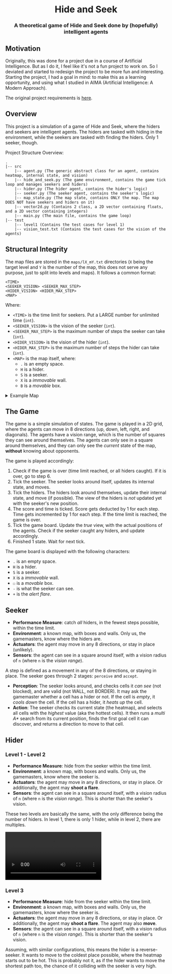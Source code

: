 <div align="center">

# Hide and Seek

### A theoretical game of Hide and Seek done by (hopefully) intelligent agents

</div>

## Motivation

Originally, this was done for a project due in a course of Artificial Intelligence. But as I do it, I feel like it's not a fun project to work on. So I deviated and started to redesign the project to be more fun and interesting. Starting the project, I had a goal in mind: to make this as a learning opportunity, and using what I studied in AIMA (Artificial Intelligence: A Modern Approach).

The original project requirements is [here](./docs/original.md).

## Overview

This project is a simulation of a game of Hide and Seek, where the hiders and seekers are intelligent agents. The hiders are tasked with hiding in the environment, while the seekers are tasked with finding the hiders. Only 1 seeker, though.

Project Structure Overview:

```
.
|-- src
    |-- agent.py (The generic abstract class for an agent, contains heatmap, internal state, and vision)
    |-- hide_and_seek.py (The game environment, contains the game tick loop and manages seekers and hiders)
    |-- hider.py (The hider agent, contains the hider's logic)
    |-- seeker.py (The seeker agent, contains the seeker's logic)
    |-- map_state.py (The map state, contains ONLY the map. The map DOES NOT have seekers and hiders on it)
    |-- vector2d.py (Contains 2 class, a 2D vector containing floats, and a 2D vector containing integers)
    |-- main.py (The main file, contains the game loop)
|-- test
    |-- level1 (Contains the test cases for level 1)
    |-- vision_test.txt (Contains the test cases for the vision of the agents)
```

## Structural Integrity

The map files are stored in the `maps/lX_mY.txt` directories (`X` being the target level and `Y` is the number of the map, this does not serve any purpose, just to split into levels and maps). It follows a common format:

```
<TIME>
<SEEKER_VISION> <SEEKER_MAX_STEP>
<HIDER_VISION> <HIDER_MAX_STEP>
<MAP>
```

Where:

- `<TIME>` is the time limit for seekers. Put a LARGE number for unlimited time (`int`).
- `<SEEKER_VISION>` is the vision of the seeker (`int`).
- `<SEEKER_MAX_STEP>` is the maximum number of steps the seeker can take (`int`).
- `<HIDER_VISION>` is the vision of the hider (`int`).
- `<HIDER_MAX_STEP>` is the maximum number of steps the hider can take (`int`).
- `<MAP>` is the map itself, where:
  - `.` is an empty space.
  - `H` is a hider.
  - `S` is a seeker.
  - `X` is a _immovable_ wall.
  - `B` is a _movable_ box.

<details>

<summary>Example Map</summary>

```
1000000000
3 1
0 0
.........................
................XX.......
................X........
..........X...X.X.XXXXXXX
..........X...X..........
XXXXXXXX..X...X..........
..........X...XXX........
...S......X.....X........
..........X.....X........
................X.......H
```

This map has a time limit of `1000000000`, a seeker vision of `3`, a seeker max step of `1`, a hider vision of `0`, and a hider max step of `0`. The map is a 10x25 grid. All `.` cells are _traversable_.

</details>

## The Game

The game is a simple simulation of states. The game is played in a 2D grid, where the agents can move in 8 directions (up, down, left, right, and diagonals). The agents have a vision range, which is the number of squares they can see around themselves. The agents can only see in a square around themselves, and they can only see the _current_ state of the map, **without** knowing about opponents.

The game is played accordingly:

1. Check if the game is over (time limit reached, or all hiders caught). If it is over, go to step 6.
2. Tick the seeker. The seeker looks around itself, updates its internal state, and moves.
3. Tick the hiders. The hiders look around themselves, update their internal state, and move (if possible). The view of the hiders is _not_ updated yet with the seeker's new position.
4. The score and time is ticked. Score gets deducted by 1 for each step. Time gets incremented by 1 for each step. If the time limit is reached, the game is over.
5. Tick the game board. Update the _true_ view, with the actual positions of the agents. Check if the seeker caught any hiders, and update accordingly.
6. Finished 1 state. Wait for next tick.

The game board is displayed with the following characters:

- `.` is an empty space.
- `H` is a hider.
- `S` is a seeker.
- `X` is a _immovable_ wall.
- `☐` is a _movable_ box.
- `-` is what the seeker can see.
- `+` is the _alert flare_.

## Seeker

- **Performance Measure**: catch _all_ hiders, in the fewest steps possible, within the time limit.
- **Environment**: a known map, with boxes and walls. Only us, the gamemasters, know where the hiders are.
- **Actuators**: the agent may move in any 8 directions, or stay in place (unlikely).
- **Sensors**: the agent can see in a square around itself, with a vision radius of `n` (where `n` is the _vision range_).

A step is defined as a movement in any of the 8 directions, or staying in place. The seeker goes through 2 stages: `perceive` and `accept`.

- **Perception**: The seeker looks around, and checks cells it _can see_ (not blocked), and are valid (not WALL, not BORDER). It may ask the gamemaster whether a cell has a hider or not. If the cell is _empty_, it _cools down_ the cell. If the cell has a hider, it _heats up_ the cell.
- **Action**: The seeker checks its current state (the heatmap), and selects all cells with the _highest_ value (aka the hottest cells). It then runs a _multi A\*_ search from its current position, finds the first goal cell it can discover, and returns a direction to move to that cell.

## Hider

### Level 1 - Level 2

- **Performance Measure**: hide from the seeker within the time limit.
- **Environment**: a known map, with boxes and walls. Only us, the gamemasters, know where the seeker is.
- **Actuators**: the agent may move in any 8 directions, or stay in place. Or additionally, the agent may **shoot a flare**.
- **Sensors**: the agent can see in a square around itself, with a vision radius of `n` (where `n` is the _vision range_). This is shorter than the seeker's vision.

These two levels are basically the same, with the only difference being the number of hiders. In level 1, there is only 1 hider, while in level 2, there are multiples.

![Demo](./docs/level2demo.mov)

### Level 3

- **Performance Measure**: hide from the seeker within the time limit.
- **Environment**: a known map, with boxes and walls. Only us, the gamemasters, know where the seeker is.
- **Actuators**: the agent may move in any 8 directions, or stay in place. Or additionally, the agent may **shoot a flare**. The agent may also **move**.
- **Sensors**: the agent can see in a square around itself, with a vision radius of `n` (where `n` is the _vision range_). This is shorter than the seeker's vision.

Assuming, with similar configurations, this means the hider is a reverse-seeker. It wants to move to the coldest place possible, where the heatmap starts out to be hot. This is probably not it, as if the hider wants to move the shortest path too, the chance of it colliding with the seeker is very high.
